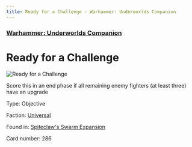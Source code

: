 ```yaml
---
title: Ready for a Challenge - Warhammer: Underworlds Companion
---
```


### [Warhammer: Underworlds Companion](https://guidokessels.github.io/wh-underworlds)

  

# Ready for a Challenge

![Ready for a Challenge](https://warhammerunderworlds.com/wp-content/uploads/sites/6/2018/02/286_ENG.png)

Score this in an end phase if all remaining enemy fighters (at least three) have an upgrade

Type: Objective

Faction: [Universal](https://guidokessels.github.io/wh-underworlds/factions/universal)

Found in: [Spiteclaw's Swarm Expansion](https://guidokessels.github.io/wh-underworlds/locations/spiteclaws-swarm-expansion)

Card number: 286
